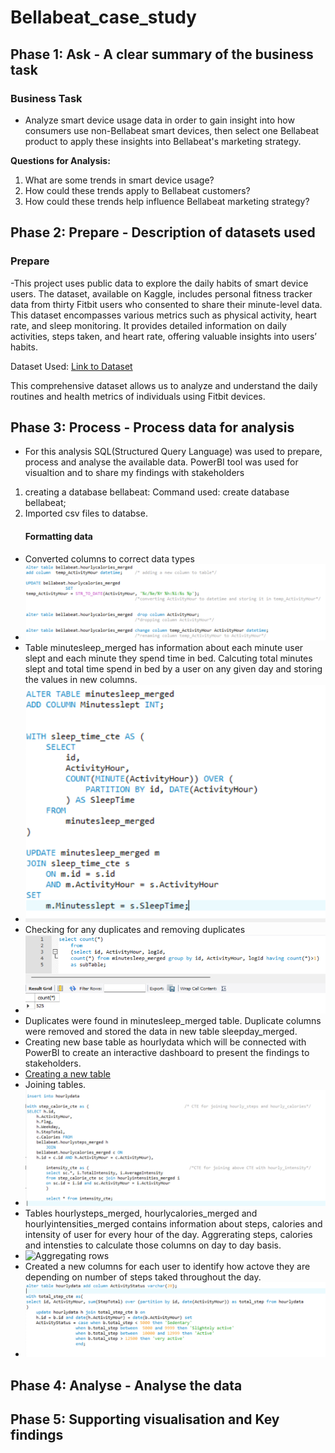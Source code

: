 # Bellabeat_case_study


## Phase 1: Ask - A clear summary of the business task
### Business Task
   - Analyze smart device usage data in order to gain insight into how consumers use non-Bellabeat smart devices, then select one Bellabeat product to apply these insights into Bellabeat's marketing strategy.

**Questions for Analysis:**
1. What are some trends in smart device usage?
2. How could these trends apply to Bellabeat customers?
3. How could these trends help influence Bellabeat marketing strategy?

## Phase 2: Prepare - Description of datasets used
### Prepare
  -This project uses public data to explore the daily habits of smart device users. The dataset, available on Kaggle, includes personal fitness tracker data from thirty Fitbit users who consented to share their minute-level data. This dataset encompasses various metrics such as physical activity, heart rate, and sleep monitoring. It provides detailed information on daily activities, steps taken, and heart rate, offering valuable insights into users’ habits.

Dataset Used: [Link to Dataset](https://www.kaggle.com/datasets/arashnic/fitbit)

This comprehensive dataset allows us to analyze and understand the daily routines and health metrics of individuals using Fitbit devices.

## Phase 3: Process - Process data for analysis
  - For this analysis SQL(Structured Query Language) was used to prepare, process and analyse the available data. PowerBI tool was used for visualtion and to share my findings with stakeholders

1. creating a database bellabeat:
Command used: create database bellabeat;  
2. Imported csv files to databse.
   #### Formatting data
  - Converted columns to correct data types
  - ![Changing column types](Format_column.png)
  - Table minutesleep_merged has information about each minute user slept and each minute they spend time in bed. Calcuting total minutes slept and total time spend in bed by a user on any given day and storing the values in new columns.
  - ![Calculating sleeptime](sleep_time_calculated.png)
  - Checking for any duplicates and removing duplicates
  - ![Checking for duplicates](Finding_duplicates.png)
  - Duplicates were found in minutesleep_merged table. Duplicate columns were removed and stored the data in new table sleepday_merged.
  - Creating new base table as hourlydata which will be connected with PowerBI to create an interactive dashboard to present the findings to stakeholders.
  - [Creating a new table](creating_base_table.png)
  - Joining tables.
  - ![Creating a new table](joining_3_tables.png)
  - Tables hourlysteps_merged, hourlycalories_merged and hourlyintensities_merged contains information about steps, calories and intensity of user for every hour of the day. Aggrerating steps, calories and intensties to calculate those columns on day to day basis.
  - ![Aggregating rows](Aggregating_rows.png)
  - Created a new columns for each user to identify how actove they are depending on number of steps taked throughout the day.
  - ![Activity status](Activity_status.png)

## Phase 4: Analyse - Analyse the data
            
## Phase 5: Supporting visualisation and Key findings
